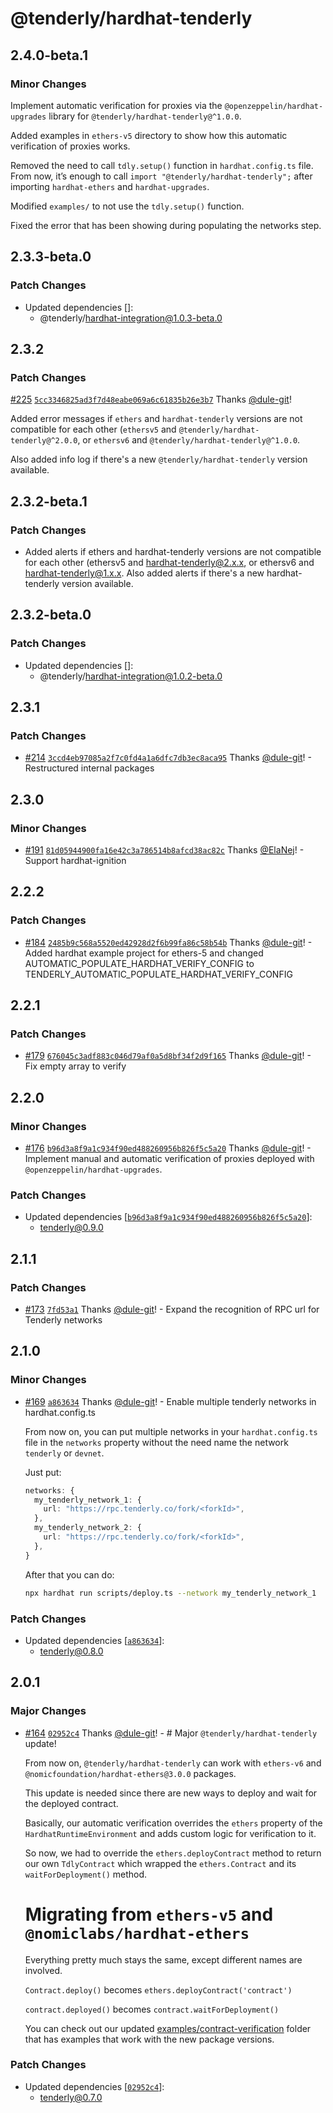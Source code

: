 # @tenderly/hardhat-tenderly

## 2.4.0-beta.1

### Minor Changes

Implement automatic verification for proxies via the `@openzeppelin/hardhat-upgrades` library for `@tenderly/hardhat-tenderly@^1.0.0`.

Added examples in `ethers-v5` directory to show how this automatic verification of proxies works.

Removed the need to call `tdly.setup()` function in `hardhat.config.ts` file.
From now, it’s enough to call `import "@tenderly/hardhat-tenderly";` after importing `hardhat-ethers` and `hardhat-upgrades`.

Modified `examples/` to not use the `tdly.setup()` function.

Fixed the error that has been showing during populating the networks step.

## 2.3.3-beta.0

### Patch Changes

- Updated dependencies []:
  - @tenderly/hardhat-integration@1.0.3-beta.0

## 2.3.2

### Patch Changes

[#225](https://github.com/Tenderly/hardhat-tenderly/pull/225) [`5cc3346825ad3f7d48eabe069a6c61835b26e3b7`](https://github.com/Tenderly/hardhat-tenderly/commit/5cc3346825ad3f7d48eabe069a6c61835b26e3b7) Thanks [@dule-git](https://github.com/dule-git)!

Added error messages if `ethers` and `hardhat-tenderly` versions are not compatible for each other
(`ethersv5` and `@tenderly/hardhat-tenderly@^2.0.0`, or `ethersv6` and `@tenderly/hardhat-tenderly@^1.0.0`.

Also added info log if there's a new `@tenderly/hardhat-tenderly` version available.

## 2.3.2-beta.1

### Patch Changes

- Added alerts if ethers and hardhat-tenderly versions are not compatible for each other (ethersv5 and hardhat-tenderly@2.x.x, or ethersv6 and hardhat-tenderly@1.x.x. Also added alerts if there's a new hardhat-tenderly version available.

## 2.3.2-beta.0

### Patch Changes

- Updated dependencies []:
  - @tenderly/hardhat-integration@1.0.2-beta.0

## 2.3.1

### Patch Changes

- [#214](https://github.com/Tenderly/hardhat-tenderly/pull/214) [`3ccd4eb97085a2f7c0fd4a1a6dfc7db3ec8aca95`](https://github.com/Tenderly/hardhat-tenderly/commit/3ccd4eb97085a2f7c0fd4a1a6dfc7db3ec8aca95) Thanks [@dule-git](https://github.com/dule-git)! - Restructured internal packages

## 2.3.0

### Minor Changes

- [#191](https://github.com/Tenderly/hardhat-tenderly/pull/191) [`81d05944900fa16e42c3a786514b8afcd38ac82c`](https://github.com/Tenderly/hardhat-tenderly/commit/81d05944900fa16e42c3a786514b8afcd38ac82c) Thanks [@ElaNej](https://github.com/ElaNej)! - Support hardhat-ignition

## 2.2.2

### Patch Changes

- [#184](https://github.com/Tenderly/hardhat-tenderly/pull/184) [`2485b9c568a5520ed42928d2f6b99fa86c58b54b`](https://github.com/Tenderly/hardhat-tenderly/commit/2485b9c568a5520ed42928d2f6b99fa86c58b54b) Thanks [@dule-git](https://github.com/dule-git)! - Added hardhat example project for ethers-5 and changed AUTOMATIC_POPULATE_HARDHAT_VERIFY_CONFIG to TENDERLY_AUTOMATIC_POPULATE_HARDHAT_VERIFY_CONFIG

## 2.2.1

### Patch Changes

- [#179](https://github.com/Tenderly/hardhat-tenderly/pull/179) [`676045c3adf883c046d79af0a5d8bf34f2d9f165`](https://github.com/Tenderly/hardhat-tenderly/commit/676045c3adf883c046d79af0a5d8bf34f2d9f165) Thanks [@dule-git](https://github.com/dule-git)! - Fix empty array to verify

## 2.2.0

### Minor Changes

- [#176](https://github.com/Tenderly/hardhat-tenderly/pull/176) [`b96d3a8f9a1c934f90ed488260956b826f5c5a20`](https://github.com/Tenderly/hardhat-tenderly/commit/b96d3a8f9a1c934f90ed488260956b826f5c5a20) Thanks [@dule-git](https://github.com/dule-git)! - Implement manual and automatic verification of proxies deployed with `@openzeppelin/hardhat-upgrades`.

### Patch Changes

- Updated dependencies [[`b96d3a8f9a1c934f90ed488260956b826f5c5a20`](https://github.com/Tenderly/hardhat-tenderly/commit/b96d3a8f9a1c934f90ed488260956b826f5c5a20)]:
  - tenderly@0.9.0

## 2.1.1

### Patch Changes

- [#173](https://github.com/Tenderly/hardhat-tenderly/pull/173) [`7fd53a1`](https://github.com/Tenderly/hardhat-tenderly/commit/7fd53a1759c2443322ef2b729617d79c0b183e7f) Thanks [@dule-git](https://github.com/dule-git)! - Expand the recognition of RPC url for Tenderly networks

## 2.1.0

### Minor Changes

- [#169](https://github.com/Tenderly/hardhat-tenderly/pull/169) [`a863634`](https://github.com/Tenderly/hardhat-tenderly/commit/a863634a36510f9ea91c8e9e31453f04c16ca8bf) Thanks [@dule-git](https://github.com/dule-git)! - Enable multiple tenderly networks in hardhat.config.ts

  From now on, you can put multiple networks in your `hardhat.config.ts` file in the `networks` property without the need name the network `tenderly` or `devnet`.

  Just put:

  ```ts
  networks: {
    my_tenderly_network_1: {
      url: "https://rpc.tenderly.co/fork/<forkId>",
    },
    my_tenderly_network_2: {
      url: "https://rpc.tenderly.co/fork/<forkId>",
    },
  }
  ```

  After that you can do:

  ```bash
  npx hardhat run scripts/deploy.ts --network my_tenderly_network_1
  ```

### Patch Changes

- Updated dependencies [[`a863634`](https://github.com/Tenderly/hardhat-tenderly/commit/a863634a36510f9ea91c8e9e31453f04c16ca8bf)]:
  - tenderly@0.8.0

## 2.0.1

### Major Changes

- [#164](https://github.com/Tenderly/hardhat-tenderly/pull/164) [`02952c4`](https://github.com/Tenderly/hardhat-tenderly/commit/02952c4b59f4b332e5742deb6251d9a282fbfa34) Thanks [@dule-git](https://github.com/dule-git)! - # Major `@tenderly/hardhat-tenderly` update!

  From now on, `@tenderly/hardhat-tenderly` can work with `ethers-v6` and `@nomicfoundation/hardhat-ethers@3.0.0` packages.

  This update is needed since there are new ways to deploy and wait for the deployed contract.

  Basically, our automatic verification overrides the `ethers` property of the `HardhatRuntimeEnvironment` and adds custom logic for verification to it.

  So now, we had to override the `ethers.deployContract` method to return our own `TdlyContract` which wrapped the `ethers.Contract` and its `waitForDeployment()` method.

  # Migrating from `ethers-v5` and `@nomiclabs/hardhat-ethers`

  Everything pretty much stays the same, except different names are involved.

  `Contract.deploy()` becomes `ethers.deployContract('contract')`

  `contract.deployed()` becomes `contract.waitForDeployment()`

  You can check out our updated [examples/contract-verification](https://github.com/Tenderly/hardhat-tenderly/tree/master/examples/contract-verification) folder that has examples that work with the new package versions.

### Patch Changes

- Updated dependencies [[`02952c4`](https://github.com/Tenderly/hardhat-tenderly/commit/02952c4b59f4b332e5742deb6251d9a282fbfa34)]:
  - tenderly@0.7.0
